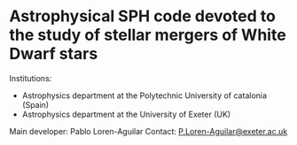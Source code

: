 # Astrophysical SPH code devoted to the study of stellar mergers of White Dwarf stars
Institutions:<br>
- Astrophysics department at the Polytechnic University of catalonia (Spain)<br>
- Astrophysics department at the University of Exeter (UK)<br>
              
Main developer: Pablo Loren-Aguilar
Contact: P.Loren-Aguilar@exeter.ac.uk
  
